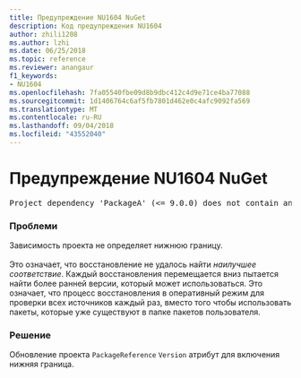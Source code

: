 ```yaml
---
title: Предупреждение NU1604 NuGet
description: Код предупреждения NU1604
author: zhili1208
ms.author: lzhi
ms.date: 06/25/2018
ms.topic: reference
ms.reviewer: anangaur
f1_keywords:
- NU1604
ms.openlocfilehash: 7fa05540fbe09d8b9dbc412c4d9e71ce4ba77088
ms.sourcegitcommit: 1d1406764c6af5fb7801d462e0c4afc9092fa569
ms.translationtype: MT
ms.contentlocale: ru-RU
ms.lasthandoff: 09/04/2018
ms.locfileid: "43552040"
---
```

# <a name="nuget-warning-nu1604"></a>Предупреждение NU1604 NuGet

<pre>Project dependency 'PackageA' (&lt;= 9.0.0) does not contain an inclusive lower bound. Include a lower bound in the dependency version to ensure consistent restore results.</pre>

### <a name="issue"></a>Проблеми
Зависимость проекта не определяет нижнюю границу.<br/><br/>Это означает, что восстановление не удалось найти *наилучшее соответствие*. Каждый восстановления перемещается вниз пытается найти более ранней версии, который может использоваться. Это означает, что процесс восстановления в оперативный режим для проверки всех источников каждый раз, вместо того чтобы использовать пакеты, которые уже существуют в папке пакетов пользователя.

### <a name="solution"></a>Решение
Обновление проекта `PackageReference` `Version` атрибут для включения нижняя граница.
